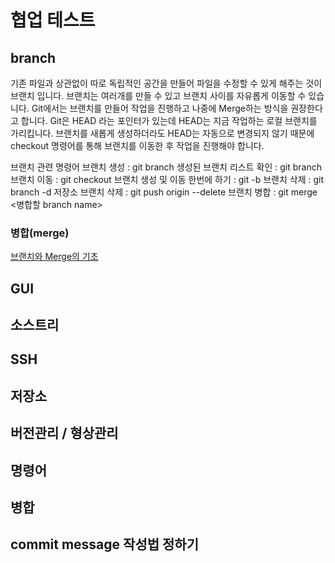 # 협업 테스트

## branch
기존 파일과 상관없이 따로 독립적인 공간을 만들어 파일을 수정할 수 있게 해주는 것이 브랜치 입니다.
  브랜치는 여러개를 만들 수 있고 브랜치 사이를 자유롭게 이동할 수 있습니다.
  Git에서는 브랜치를 만들어 작업을 진행하고 나중에 Merge하는 방식을 권장한다고 합니다.
  Git은 HEAD 라는 포인터가 있는데 HEAD는 지금 작업하는 로컬 브랜치를 가리킵니다. 
  브랜치를 새롭게 생성하더라도 HEAD는 자동으로 변경되지 않기 때문에
  checkout 명령어를 통해 브랜치를 이동한 후 작업을 진행해야 합니다.

브랜치 관련 명령어
  브랜치 생성 : git branch <branch name>
  생성된 브랜치 리스트 확인 : git branch
  브랜치 이동 : git checkout <branch name>
  브랜치 생성 및 이동 한번에 하기 : git -b <branch name>
  브랜치 삭제 : git branch -d <branch name>
  저장소 브랜치 삭제 : git push origin --delete <branch name>
  브랜치 병합 : git merge <병합할 branch name>

### 병합(merge)
[브랜치와 Merge의 기초](https://git-scm.com/book/ko/v2/Git-%EB%B8%8C%EB%9E%9C%EC%B9%98-%EB%B8%8C%EB%9E%9C%EC%B9%98%EC%99%80-Merge-%EC%9D%98-%EA%B8%B0%EC%B4%88)

## GUI

## 소스트리

## SSH

## 저장소

## 버전관리 / 형상관리

## 명령어

## 병합

## commit message 작성법 정하기
